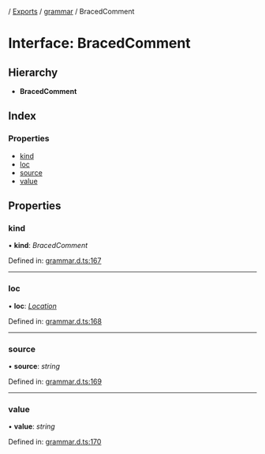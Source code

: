 [](../README.md) / [Exports](../modules.md) / [grammar](../modules/grammar.md) / BracedComment

# Interface: BracedComment

## Hierarchy

* **BracedComment**

## Index

### Properties

* [kind](grammar.bracedcomment.md#kind)
* [loc](grammar.bracedcomment.md#loc)
* [source](grammar.bracedcomment.md#source)
* [value](grammar.bracedcomment.md#value)

## Properties

### kind

• **kind**: *BracedComment*

Defined in: [grammar.d.ts:167](https://github.com/retorquere/bibtex-parser/blob/master/grammar.d.ts#L167)

___

### loc

• **loc**: [*Location*](grammar.location.md)

Defined in: [grammar.d.ts:168](https://github.com/retorquere/bibtex-parser/blob/master/grammar.d.ts#L168)

___

### source

• **source**: *string*

Defined in: [grammar.d.ts:169](https://github.com/retorquere/bibtex-parser/blob/master/grammar.d.ts#L169)

___

### value

• **value**: *string*

Defined in: [grammar.d.ts:170](https://github.com/retorquere/bibtex-parser/blob/master/grammar.d.ts#L170)
